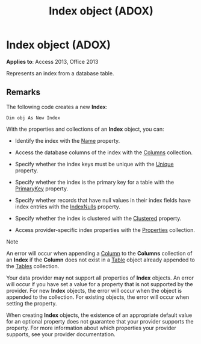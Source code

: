 ﻿---
title: Index object (ADOX)
TOCTitle: Index object (ADOX)
ms:assetid: fe368ab1-e396-4684-d930-18b0ba58a925
ms:mtpsurl: https://msdn.microsoft.com/library/JJ250304(v=office.15)
ms:contentKeyID: 48548929
ms.date: 09/18/2015
mtps_version: v=office.15
---

# Index object (ADOX)

**Applies to**: Access 2013, Office 2013

Represents an index from a database table.

## Remarks

The following code creates a new **Index**:

`Dim obj As New Index`

With the properties and collections of an **Index** object, you can:

- Identify the index with the [Name](name-property-adox.md) property.

- Access the database columns of the index with the [Columns](columns-collection-adox.md) collection.

- Specify whether the index keys must be unique with the [Unique](unique-property-adox.md) property.

- Specify whether the index is the primary key for a table with the [PrimaryKey](primarykey-property-adox.md) property.

- Specify whether records that have null values in their index fields have index entries with the [IndexNulls](indexnulls-property-adox.md) property.

- Specify whether the index is clustered with the [Clustered](clustered-property-adox.md) property.

- Access provider-specific index properties with the [Properties](properties-collection-ado.md) collection.


> [!NOTE]
> An error will occur when appending a [Column](column-object-adox.md) to the **Columns** collection of an **Index** if the **Column** does not exist in a [Table](table-object-adox.md) object already appended to the [Tables](tables-collection-adox.md) collection.

Your data provider may not support all properties of **Index** objects. An error will occur if you have set a value for a property that is not supported by the provider. For new **Index** objects, the error will occur when the object is appended to the collection. For existing objects, the error will occur when setting the property.

When creating **Index** objects, the existence of an appropriate default value for an optional property does not guarantee that your provider supports the property. For more information about which properties your provider supports, see your provider documentation.

